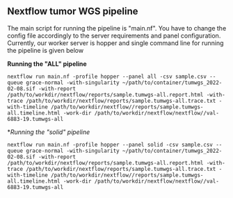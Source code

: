## Nextflow tumor WGS pipeline 

The main script for running the pipeline is "main.nf". You have to change the config file accordingly to the server requirements and panel configuration. Currently, our worker server is hopper and single command line for running the pipeline is given below  

**Running the "ALL" pipeline**

```
nextflow run main.nf -profile hopper --panel all -csv sample.csv --queue grace-normal -with-singularity ~/path/to/container/tumwgs_2022-02-08.sif -with-report /path/to/workdir/nextflow/reports/sample.tumwgs-all.report.html -with-trace /path/to/workdir/nextflow/reports/sample.tumwgs-all.trace.txt -with-timeline /path/to/workdir/nextflow//reports/sample.tumwgs-all.timeline.html -work-dir /path/to/workdir/nextflow/nextflow//val-6883-19.tumwgs-all
```


**Running the "solid" pipeline*

```
nextflow run main.nf -profile hopper --panel solid -csv sample.csv --queue grace-normal -with-singularity ~/path/to/container/tumwgs_2022-02-08.sif -with-report /path/to/workdir/nextflow/reports/sample.tumwgs-all.report.html -with-trace /path/to/workdir/nextflow/reports/sample.tumwgs-all.trace.txt -with-timeline /path/to/workdir/nextflow//reports/sample.tumwgs-all.timeline.html -work-dir /path/to/workdir/nextflow/nextflow//val-6883-19.tumwgs-all
```